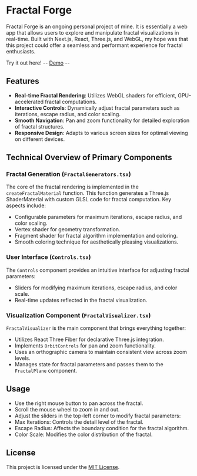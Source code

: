 # Fractal Forge

Fractal Forge is an ongoing personal project of mine. It is essentially a web app that allows users to explore and manipulate fractal visualizations in real-time. Built with Next.js, React, Three.js, and WebGL, my hope was that this project could offer a seamless and performant experience for fractal enthusiasts.

Try it out here!  -- [Demo](https://fractal-forge.vercel.app/) --

## Features

- **Real-time Fractal Rendering**: Utilizes WebGL shaders for efficient, GPU-accelerated fractal computations.
- **Interactive Controls**: Dynamically adjust fractal parameters such as iterations, escape radius, and color scaling.
- **Smooth Navigation**: Pan and zoom functionality for detailed exploration of fractal structures.
- **Responsive Design**: Adapts to various screen sizes for optimal viewing on different devices.

## Technical Overview of Primary Components

### Fractal Generation (`FractalGenerators.tsx`)

The core of the fractal rendering is implemented in the `createFractalMaterial` function. This function generates a Three.js ShaderMaterial with custom GLSL code for fractal computation. Key aspects include:

- Configurable parameters for maximum iterations, escape radius, and color scaling.
- Vertex shader for geometry transformation.
- Fragment shader for fractal algorithm implementation and coloring.
- Smooth coloring technique for aesthetically pleasing visualizations.

### User Interface (`Controls.tsx`)

The `Controls` component provides an intuitive interface for adjusting fractal parameters:

- Sliders for modifying maximum iterations, escape radius, and color scale.
- Real-time updates reflected in the fractal visualization.

### Visualization Component (`FractalVisualizer.tsx`)

`FractalVisualizer` is the main component that brings everything together:

- Utilizes React Three Fiber for declarative Three.js integration.
- Implements `OrbitControls` for pan and zoom functionality.
- Uses an orthographic camera to maintain consistent view across zoom levels.
- Manages state for fractal parameters and passes them to the `FractalPlane` component.

## Usage

- Use the right mouse button to pan across the fractal.
- Scroll the mouse wheel to zoom in and out.
- Adjust the sliders in the top-left corner to modify fractal parameters:
- Max Iterations: Controls the detail level of the fractal.
- Escape Radius: Affects the boundary condition for the fractal algorithm.
- Color Scale: Modifies the color distribution of the fractal.

## License

This project is licensed under the [MIT License](LICENSE).
